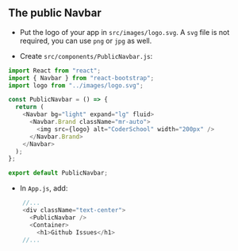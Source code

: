 ## The public Navbar

* Put the logo of your app in `src/images/logo.svg`. A `svg` file is not required, you can use `png` or `jpg` as well.

* Create `src/components/PublicNavbar.js`:

```javascript
import React from "react";
import { Navbar } from "react-bootstrap";
import logo from "../images/logo.svg";

const PublicNavbar = () => {
  return (
    <Navbar bg="light" expand="lg" fluid>
      <Navbar.Brand className="mr-auto">
        <img src={logo} alt="CoderSchool" width="200px" />
      </Navbar.Brand>
    </Navbar>
  );
};

export default PublicNavbar;
```

* In `App.js`, add:

```javascript
    //...
    <div className="text-center">
      <PublicNavbar />
      <Container>
        <h1>Github Issues</h1>
    //...
```